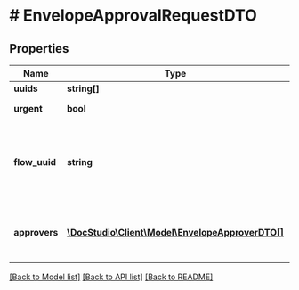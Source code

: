 # # EnvelopeApprovalRequestDTO

## Properties

Name | Type | Description | Notes
------------ | ------------- | ------------- | -------------
**uuids** | **string[]** |  |
**urgent** | **bool** | Is approval urgent? | [optional]
**flow_uuid** | **string** | UUID of saved approval flow (Approvers must not be set) | [optional]
**approvers** | [**\DocStudio\Client\Model\EnvelopeApproverDTO[]**](EnvelopeApproverDTO.md) | Set of approvers (Flow UUID must not be set) | [optional]

[[Back to Model list]](../../README.md#models) [[Back to API list]](../../README.md#endpoints) [[Back to README]](../../README.md)
